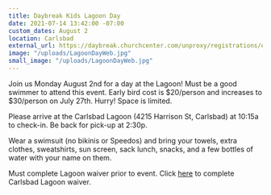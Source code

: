 ```yaml
---
title: Daybreak Kids Lagoon Day
date: 2021-07-14 13:42:00 -07:00
custom_dates: August 2
location: Carlsbad
external_url: https://daybreak.churchcenter.com/unproxy/registrations/events/908563
image: "/uploads/LagoonDayWeb.jpg"
small_image: "/uploads/LagoonDayWeb.jpg"
---
```


Join us Monday August 2nd for a day at the Lagoon! Must be a good swimmer to attend this event. Early bird cost is $20/person and increases to $30/person on July 27th. Hurry! Space is limited. 

Please arrive at the Carlsbad Lagoon (4215 Harrison St, Carlsbad) at 10:15a to check-in. Be back for pick-up at 2:30p.

Wear a swimsuit (no bikinis or Speedos) and bring your towels, extra clothes, sweatshirts, sun screen, sack lunch, snacks, and a few bottles of water with your name on them. 

Must complete Lagoon waiver prior to event. Click [here](https://waiver.smartwaiver.com/w/53110482965e4/web/) to complete Carlsbad Lagoon waiver.
